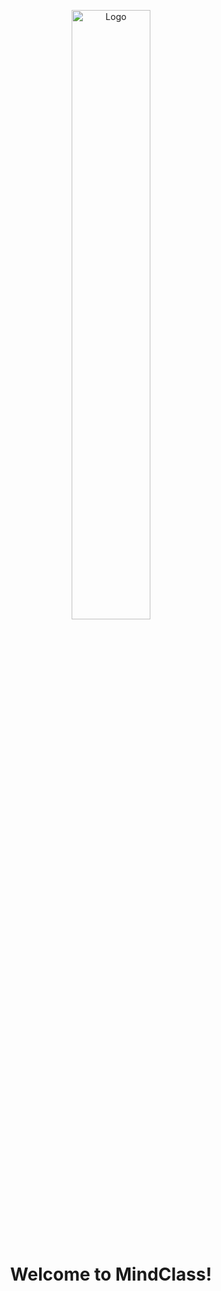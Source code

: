 <p align="center">
    <a href="https://mindclass.co.uk/">
        <img src="https://mindclass.co.uk/wp-content/uploads/2023/11/mc-logo-blue.png" alt="Logo" width="50%">
    </a>
    <br /><br />
    <h1 align="center">Welcome to MindClass!<br /></h1>
</p>



